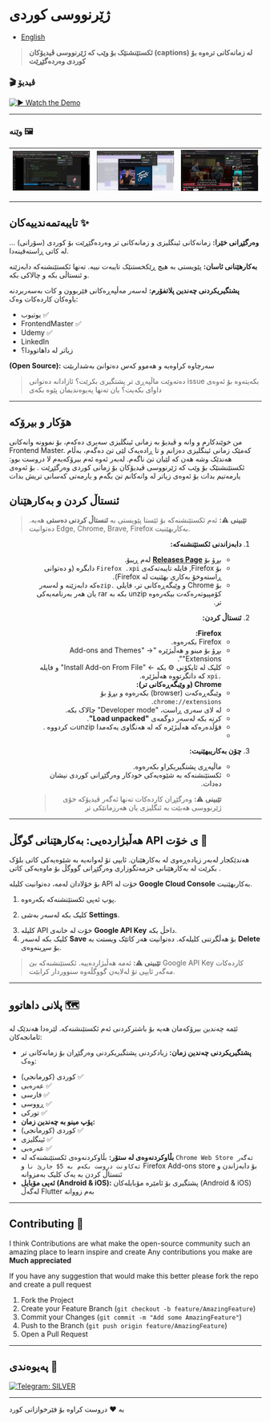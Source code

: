 # ژێرنووسی کوردی

- [English](README.md)

> **ئكستێنشنێک بۆ وێب کە ژێرنووسی ڤیدیۆکان (captions) لە زمانەکانی ترەوە بۆ کوردی وەردەگێڕێت**

### 🎬 ڤیدیۆ

[![▶ Watch the Demo](https://img.shields.io/badge/Watch%20Demo-%F0%9F%93%BA-blue?style=for-the-badge)](https://github.com/user-attachments/assets/841fab11-2496-4730-bce3-c93358059e8b)

---

### وێنە  🖼

| ![](./Preview/image1.png) | ![](./Preview/image2.png) | ![](./Preview/image3.png) |
| :------------------------ | :------------------------ | :------------------------ |

---

## تایبەتمەندییەکان ✨

**وەرگێڕانی خێرا:** زمانەکانی ئینگلیزی و زمانەکانی تر وەردەگێڕێت بۆ کوردی (سۆرانی) ... لە کاتی ڕاستەقینەدا.

**بەکارهێنانی ئاسان:** پێویستی بە هیچ ڕێکخستنێک تایبەت نییە. تەنها ئكستێنشنەکە دابەزێنە و ئنستاڵی بکە و چالاکی بکە.


**پشتگیریکردنی چەندین پلاتفۆرم:** لەسەر مەڵپەڕەکانی فێربوون و کات بەسەربردنە باوەکان کاردەکات وەک:

<ul>

<li>یوتیوب ✅</li>
<li>FrontendMaster ✅</li>
<li>Udemy ✅</li>
<li>LinkedIn</li>
<li>زیاتر لە داهاتوودا؟</li>

</ul>

**(Open Source):** سه‌رچاوە کراوەیە و هه‌موو کەس دەتوانێ بەشداربێت


> دەتەوێت ماڵپەڕی تر پشتگیری بکرێت؟ ئازادانە دەتوانی issue بکەیتەوە بۆ ئەوەی داوای بکەیت؟ یان تەنها پەیوەندیمان پێوە بکەی


---

## هۆکار و بیرۆکە

من خوێندکارم و وانە و ڤیدیۆ بە زمانی ئینگلیزی سەیری دەکەم، بۆ نموونە وانەکانی Frontend Master. کەمێک زمانی ئینگلیزی دەزانم و تا ڕادەیەک  لێی تێ دەگەم، بەڵام هەندێک وشە هەن کە لێیان تێ ناگەم. لەبەر ئەوە ئەم بیرۆکەیەم لا دروست بوو: ئكستێنشنێک بۆ وێب کە ژێرنووسی ڤیدیۆکان بۆ زمانی کوردی وەرگێڕێت . بۆ ئەوەی یارمەتیم بدات بۆ ئەوەی زیاتر لە وانەکانم تێ بگەم و یارمەتی کەسانی تریش بدات

## ئنستاڵ کردن و بەکارهێنان

> **تێبینی ⚠️:** ئەم ئكستێنشنەکە بۆ ئێستا پێویستی بە **ئنستاڵ کردنی دەستی** هەیە. دەتوانیت Edge, Chrome, Brave, Firefox بەکاربهێنیت.
<ol dir="rtl">

<li>

**دابەزاندنی ئكستێنشنەکە:**
    <ul dir="rtl">
    <li>بڕۆ بۆ [**Releases Page**](https://github.com/BDXBB/kurdish-subtitles/releases) لەم ڕیبۆ. </li>
    <li>بۆ Firefox, فایلە تایبەتەکەی `Firefox .xpi` دابگرە (و دەتوانی ڕاستەوخۆ بەکاری بهێنیت لە Firefox).</li>
    <li>بۆ Chrome و وێبگەڕەکانی تر، فایلی `.zip`ەکە دابەزێنە و لەسەر کۆمپیوتەرەکەت بیکەرەوە unzip بکە بە rar یان هەر بەرنامەیەکی تر.</li>
    </ul>
</li>

<li>

**ئنستاڵ کردن:**
    <ul dir="rtl">
        **Firefox:**
       <li>Firefox بکەرەوە.</li>
        <li>بڕۆ بۆ مینو و هەڵبژێرە "Add-ons and Themes" → "Extensions".</li>
        <li>کلیک لە ئایکۆنی ⚙ بکە ← "Install Add-on From File" و فایلە `.xpi` کە داتگرتووە هەڵبژێرە.</li>
       **Chrome (و وێبگەڕەکانی تر):**
        <li>وێبگەڕەکەت (browser) بکەرەوە و بڕۆ بۆ `chrome://extensions`.</li>
        <li>لە لای سەری ڕاست، "Developer mode" چالاک بکە.</li>
        <li>کرتە بکە لەسەر دوگمەی **"Load unpacked"**.</li>
        <li>فۆڵدەرەکە هەڵبژێرە کە لە هەنگاوی یەکەمدا unzipت کردووە .<li>
    </ul>
</li>

<li>

**چۆن بەکاریبهێنیت:**
<ul>
    <li>ماڵپەڕی پشتگیریکراو بکەرەوە.</li>
    <li>ئكستێنشنەکە بە شێوەیەکی خودکار وەرگێڕانی کوردی نیشان دەدات.</li>

> **تێبینی ⚠️:** وەرگێڕان کاردەکات تەنها ئەگەر ڤیدیۆکە خۆی ژێرنووسی هەبێت بە ئنگلیزی یان هەرزمانێکی تر
</ul>
</li>

</ol>

---

## هەڵبژاردەیی: بەکارهێنانی گوگڵ API ی خۆت 🔑 

هەندێکجار لەبەر زیادەڕەوی لە بەکارهێنان. ئایپی تۆ لەوانەیە بە شێوەیەکی کاتی بلۆک بکرێت لە بەکارهێنانی خزمەتگوزاری وەرگێڕانی گووگڵ بۆ ماوەیەکی کاتی .

بۆ خۆلادان لەمە، دەتوانیت کلیلە API خۆت لە **Google Cloud Console** بەکاربهێنیت.


<ol>

<li>پوپ ئەپی ئكستێنشنەکە بکەرەوە.</li><li>

کلیک بکە لەسەر بەشی **Settings**.</li><li>
کلیلە API خۆت لە خانەی **Google API Key** داخڵ بکە.</li><li>
کلیک بکە لەسەر **Save** بۆ هەڵگرتنی کلیلەکە. دەتوانیت هەر کاتێک ویستت بە **Delete** بۆ سڕینەوەی.</li>
</ol>

> **تێبینی ⚠️:** ئەمە هەڵبژاردەییە. ئكستێنشنەکە بێ Google API Key کاردەکات مەگەر ئایپی تۆ لەلایەن گووگڵەوە سنووردار کرابێت.

---

## پلانی داهاتوو 🗺️
ئێمە چەندین بیرۆکەمان هەیە بۆ باشترکردنی ئەم ئكستێنشنەکە. لێرەدا هەندێک لە ئامانجەکان:

<ul>

<li>

**پشتگیریکردنی چەندین زمان:** زیادکردنی پشتگیریکردنی وەرگێڕان بۆ زمانەکانی تر وەک:</li>
    <li>کوردی (کورمانجی) ✅</li>
    <li>عەرەبی ✅</li>
    <li>فارسی ✅</li>
    <li>ڕووسی ✅</li>
    <li>تورکی ✅</li><li>**پۆپ مینو بە چەندین زمان:**</li>
    <li>کوردی (کورمانجی) ✅</li>
    <li>ئینگلیزی ✅</li>
    <li>عەرەبی ✅</li><li>**بڵاوکردنەوەی لە ستۆر:** بڵاوکردنەوەی ئكستێنشنەکە لە `Chrome Web Store ئەگەر ئەکاونت دروست بکەم بە 5$ جارێ نا` و Firefox Add-ons store بۆ دابەزاندن و ئنستاڵ کردن بە یەک کلیک بەمزوانە</li>
    <li>**ئەپی مۆبایل (Android & iOS):** پشتگیری بۆ ئامێرە مۆبایلەکان (Android & iOS) لەگەڵ Flutter بەم زووانە </li>
</ul>

---

## Contributing 🤝 

I think Contributions are what make the open-source community such an amazing place to learn inspire and create Any contributions you make are **Much appreciated**

If you have any suggestion that would make this better please fork the repo and create a pull request
1.  Fork the Project
2.  Create your Feature Branch (`git checkout -b feature/AmazingFeature`)
3.  Commit your Changes (`git commit -m "Add some AmazingFeature"`)
4.  Push to the Branch (`git push origin feature/AmazingFeature`)
5.  Open a Pull Request

---

## پەیوەندی 📧
[![Telegram: SILVER](https://img.shields.io/badge/Telegram%20-blue.svg?logo=telegram)](https://t.me/BDXBB)

---

بە ❤️ دروست کراوە بۆ فێرخوازانی کورد